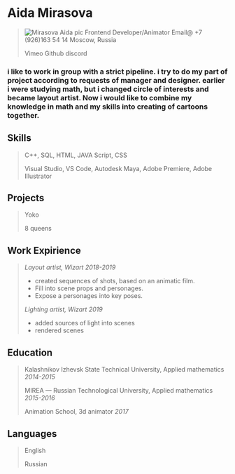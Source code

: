 # Aida Mirasova
>![Mirasova Aida pic]()
>Frontend Developer/Animator 
>Email@
>+7 (926)163 54 14
>Moscow, Russia
>
>Vimeo
>Github
>discord
>
### i like to work in group with a strict pipeline. i try to do my part of project according to requests of manager and designer. earlier  i were studying math, but i changed circle of interests and became layout artist. Now i would like to combine my knowledge in math and my skills into creating of cartoons together.
## Skills
> C++, SQL, HTML, JAVA Script, CSS
>
> Visual Studio, VS Code, Autodesk Maya, Adobe Premiere, Adobe Illustrator
## Projects
> Yoko
>
> 8 queens
## Work Expirience

>*Layout artist, Wizart* 
>*2018-2019*
>
> - created sequences of shots, based on an animatic film.
> - Fill into scene props and personages.
> - Expose a personages into key poses.
>
>*Lighting artist, Wizart*
>*2019*
>
>- added sources of light into scenes
>- rendered scenes 
## Education
> Kalashnikov Izhevsk State Technical University, Applied mathematics
>*2014-2015* 
>
> MIREA — Russian Technological University, Applied mathematics
>*2015-2016*
>
> Animation School, 3d animator
>*2017*

## Languages 
>English
>
>Russian

